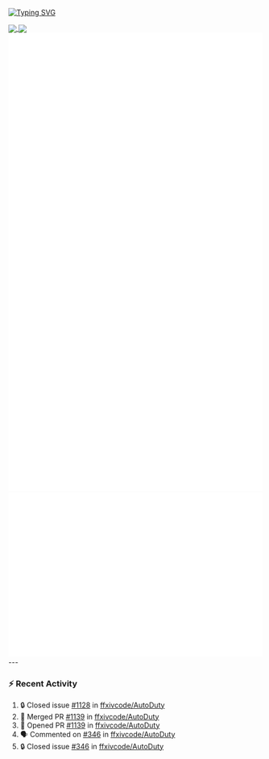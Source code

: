 [![Typing SVG](https://readme-typing-svg.demolab.com?font=Fira+Code&duration=1000&pause=1000&multiline=true&repeat=false&width=435&lines=Simon+Latusek+%7C+Gameplay+Engineer)](https://git.io/typing-svg)

<a href="https://github.com/anuraghazra/github-readme-stats">
  <img height=200 align="center" src="https://github-readme-stats.vercel.app/api?username=erdelf&theme=radical" />
</a>
<a href="https://github.com/anuraghazra/convoychat">
  <img height=200 align="center" src="https://streak-stats.demolab.com?user=erdelf&theme=radical&mode=weekly" />
</a>

<picture>
  <img src="/github-metrics.svg" alt="Metrics">
</picture>

<picture>
  <img src="/github-metrics-achievements.svg" alt="Achievements">
</picture>
---

### :zap: Recent Activity
<!--START_SECTION:activity-->
1. 🔒 Closed issue [#1128](https://github.com/ffxivcode/AutoDuty/issues/1128) in [ffxivcode/AutoDuty](https://github.com/ffxivcode/AutoDuty)
2. 🎉 Merged PR [#1139](https://github.com/ffxivcode/AutoDuty/pull/1139) in [ffxivcode/AutoDuty](https://github.com/ffxivcode/AutoDuty)
3. 💪 Opened PR [#1139](https://github.com/ffxivcode/AutoDuty/pull/1139) in [ffxivcode/AutoDuty](https://github.com/ffxivcode/AutoDuty)
4. 🗣 Commented on [#346](https://github.com/ffxivcode/AutoDuty/issues/346#issuecomment-3333420687) in [ffxivcode/AutoDuty](https://github.com/ffxivcode/AutoDuty)
5. 🔒 Closed issue [#346](https://github.com/ffxivcode/AutoDuty/issues/346) in [ffxivcode/AutoDuty](https://github.com/ffxivcode/AutoDuty)
<!--END_SECTION:activity-->

<!--
**erdelf/erdelf** is a ✨ _special_ ✨ repository because its `README.md` (this file) appears on your GitHub profile.

Here are some ideas to get you started:

- 🔭 I’m currently working on ...
- 🌱 I’m currently learning ...
- 👯 I’m looking to collaborate on ...
- 🤔 I’m looking for help with ...
- 💬 Ask me about ...
- 📫 How to reach me: ...
- 😄 Pronouns: ...
- ⚡ Fun fact: ...
-->
